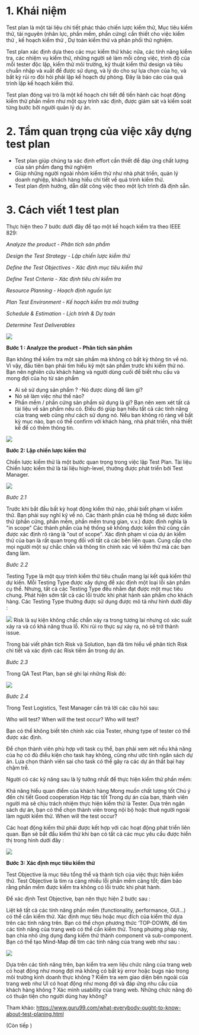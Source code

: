 # 1. Khái niệm 

Test plan là một tài liệu chi tiết phác thảo chiến lược kiểm thử, Mục tiêu kiểm thử, tài nguyên (nhân lực, phần mềm, phần cứng) cần thiết cho việc kiểm thử  , kế hoạch kiểm thử , Dự toán kiểm thử và phân phối thử nghiệm.

Test plan  xác định dựa theo các mục kiểm thử khác nữa, các tính năng kiểm tra, các nhiệm vụ kiểm thử, những người sẽ làm mỗi công việc, trình độ của mỗi tester độc lập, kiểm thử môi trường, kỹ thuật kiểm thử design và tiêu chuẩn nhập và xuất để được sử dụng, và lý do cho sự lựa chọn của họ, và bất kỳ rủi ro đòi hỏi phải lập kế hoạch dự phòng. Đây là báo cáo của quá trình lập kế hoạch kiểm thử.

Test plan đóng vai trò là một kế hoạch chi tiết để tiến hành các hoạt động kiểm thử phần mềm như một quy trình xác định, được giám sát và kiểm soát từng bước bởi người quản lý dự án.

# 2. Tầm quan trọng của việc xây dựng test plan 

- Test plan giúp chúng ta xác định effort cần thiết để đáp ứng chất lượng của sản phẩm đang thử nghiệm
- Giúp những người ngoài nhóm kiểm thử như nhà phát triển, quản lý doanh nghiệp, khách hàng hiểu chi tiết về quá trình kiểm thử.
- Test plan định hướng, dẵn dắt công việc theo một lịch trình đã định sẵn.

# 3. Cách viết 1 test plan 

Thực hiện theo 7 bước dưới đây để tạo một kế hoạch kiểm tra theo IEEE 829:

*Analyze the product - Phân tích sản phẩm*

*Design the Test Strategy - Lập chiến lược kiểm thử*

*Define the Test Objectives - Xác định mục tiêu kiểm thử*

*Define Test Criteria - Xác định tiêu chí kiểm tra*

*Resource Planning - Hoạch định nguồn lực*

*Plan Test Environment - Kế hoạch kiểm tra môi trường*

*Schedule & Estimation - Lịch trình & Dự toán*

*Determine Test Deliverables*

![](https://images.viblo.asia/1bf5d7c0-8740-4d25-9761-9c013e0955c4.png)

**Bước 1 : Analyze the product - Phân tích sản phẩm**

Bạn không thể kiểm tra một sản phẩm mà không có bất kỳ thông tin về nó. Vì vậy, đầu tiên bạn phải tìm hiểu kỹ một sản phẩm trước khi kiểm thử nó. Bạn nên nghiên cứu khách hàng và người dùng cuối để biết nhu cầu và mong đợi của họ từ sản phẩm 
- Ai sẽ sử dụng sản phẩm ?
-Nó được dùng để làm gì?
- Nó sẽ làm việc như thế nào?
- Phần mềm / phần cứng sản phẩm sử dụng là gì?
Bạn nên xem xét tất cả tài liệu về  sản phẩm nếu có. Điều đó giúp bạn hiểu tất cả các tính năng của trang web cũng như cách sử dụng nó. Nếu bạn không rõ ràng về bất kỳ mục nào, bạn có thể confirm với khách hàng, nhà phát triển, nhà thiết kế để có thêm thông tin.

![](https://images.viblo.asia/00e57349-e669-4246-ba46-d243f177a405.jpg)

**Bước 2:  Lập chiến lược kiểm thử**

Chiến lược kiểm thử  là một bước quan trọng trong việc lập Test Plan. Tài liệu Chiến lược kiểm thử là tài liệu high-level, thường được phát triển bởi Test Manager.

![](https://images.viblo.asia/e0c54ede-f830-4d2c-9520-3dc4a62bd502.png)

*Bước 2.1*

Trước khi bắt đầu bất kỳ hoạt động kiểm thử nào, phải biết phạm vi kiểm thử. Bạn phải suy nghĩ kỹ về nó.
Các thành phần của hệ thống sẽ được kiểm thử (phần cứng, phần mềm, phần mềm trung gian, v.v.) được định nghĩa là "in scope"
Các thành phần của hệ thống sẽ không được kiểm thử cũng cần được xác định rõ ràng là "out of scope".
Xác định phạm vi của dự án kiểm thử của bạn là rất quan trọng đối với tất cả các bên liên quan. Cung cấp cho mọi người một sự chắc chắn và thông tin chính xác về kiểm thử mà các bạn đang làm.

*Bước 2.2*

Testing Type là một quy trình kiểm thử tiêu chuẩn mang lại kết quả kiểm thử dự kiến.
Mỗi Testing Type được xây dựng để xác định một loại lỗi sản phẩm cụ thể. Nhưng, tất cả các Testing Type đều nhằm đạt được một mục tiêu chung. Phát hiện sớm tất cả các lỗi trước khi phát hành sản phẩm cho khách hàng.
Các Testing Type thường được sử dụng được mô tả như hình dưới đây : 

![](https://images.viblo.asia/b92ae2a0-026a-46ca-b18f-58a3b41f11c2.png)
Risk là sự kiện không chắc chắn xảy ra trong tương lai nhưng có xác suất xảy ra và có khả năng thua lỗ. Khi rủi ro thực sự xảy ra, nó sẽ trở thành issue.

Trong bài viết phân tích Risk và Solution, bạn đã tìm hiểu về phân tích Risk chi tiết và xác định các Risk tiềm ẩn trong dự án.

*Bước 2.3*

Trong QA Test Plan, bạn sẽ ghi lại những Risk đó:

![](https://images.viblo.asia/8e624e21-8365-43e3-822d-55973062d55f.png)

*Bước 2.4*

Trong Test Logistics, Test Manager cần trả lời các câu hỏi sau:

Who will test?
When will the test occur?
Who will test?

Bạn có thể không biết tên chính xác của Tester, nhưng type of tester có thể được xác định.

Để chọn thành viên phù hợp với task cụ thể, bạn phải xem xét nếu khả năng của họ có đủ điều kiện cho task hay không, cũng như ước tính ngân sách dự án. Lựa chọn thành viên sai cho task có thể gây ra các dự án thất bại hay chậm trễ.

Người có các kỹ năng sau là lý tưởng nhất để thực hiện kiểm thử phần mềm:

Khả năng hiểu quan điểm của khách hàng
Mong muốn chất lượng tốt
Chú ý đến chi tiết
Good cooperation Hợp tác tốt
Trong dự án của bạn, thành viên người mà sẽ chịu trách nhiệm thực hiện kiểm thử là Tester. Dựa trên ngân sách dự án, bạn có thể chọn thành viên trong nội bộ hoặc thuê người ngoài làm người kiểm thử.
When will the test occur?

Các hoạt động kiểm thử phải được kết hợp với các hoạt động phát triển liên quan. Bạn sẽ bắt đầu kiểm thử khi bạn có tất cả các mục yêu cầu được hiển thị trong hình dưới đây :

![](https://images.viblo.asia/8e27f861-67cf-42cf-8e26-4313a1992641.png)

**Bước 3: Xác định mục tiêu kiểm thử**

Test Objective là mục tiêu tổng thể và thành tích của việc thực hiện kiểm thử. Test Objective là tìm ra càng nhiều lỗi phần mềm càng tốt; đảm bảo rằng phần mềm được kiểm tra không có lỗi trước khi phát hành.

Để xác định Test Objective, bạn nên thực hiện 2 bước sau :

Liệt kê tất cả các tính năng phần mềm (functionality, performance, GUI…) có thể cần kiểm thử.
Xác định mục tiêu hoặc mục đích của kiểm thử dựa trên các tính năng trên.
Bạn có thể chọn phương thức ‘TOP-DOWN, để tìm các tính năng của trang web có thể cần kiểm thử. Trong phương pháp này, bạn chia nhỏ ứng dụng đang kiểm thử thành component và sub-component.
Bạn có thể tạo Mind-Map để tìm các tính năng của trang web như sau :

![](https://images.viblo.asia/556d14d7-ad16-4399-b126-1dcabeb1bb1f.png)

Dựa trên các tính năng trên, bạn kiểm tra xem liệu chức năng của trang web có hoạt động như mong đợi mà không có bất kỳ error hoặc bugs nào trong môi trường kinh doanh thực không ?
Kiểm tra xem giao diện bên ngoài của trang web như UI có hoạt động như mong đợi và đáp ứng nhu cầu của khách hàng không ?
Xác minh usability của trang web. Những chức năng đó có thuận tiện cho người dùng hay không?

Tham khảo: https://www.guru99.com/what-everybody-ought-to-know-about-test-planing.html

(Còn tiếp )